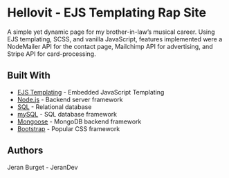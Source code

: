 # Hellovit - EJS Templating Rap Site

A simple yet dynamic page for my brother-in-law’s musical career. Using EJS templating, SCSS, and vanilla JavaScript, features implemented were a NodeMailer API for the contact page, Mailchimp API for advertising, and Stripe API for card-processing.

## Built With

- [EJS Templating](https://ejs.co/) - Embedded JavaScript Templating
- [Node.js](https://nodejs.org/) - Backend server framework
- [SQL](https://www.mysql.com/) - Relational database
- [mySQL](https://www.mysql.com/) - SQL database framework
- [Mongoose](https://mongoosejs.com/) - MongoDB backend framework
- [Bootstrap](https://getbootstrap.com/) - Popular CSS framework

## Authors

Jeran Burget - JeranDev
